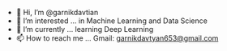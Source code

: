 - 👋 Hi, I’m @garnikdavtian
- 👀 I’m interested ... in Machine Learning and Data Science
- 🌱 I’m currently ... learning Deep Learning
- 📫 How to reach me ... Gmail: garnikdavtyan653@gmail.com


